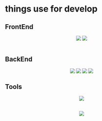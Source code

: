 <div>
  <div>
    <h1>things use for develop</h1>
    <div>
      <h2>FrontEnd</h2>
      <div align="center">
        <img src="https://img.shields.io/badge/　-F7DF1E?style=flat&label=JavaScript&labelColor=F7DF1E&logo=JavaScript&logoColor=white">
        <img src="https://img.shields.io/badge/2.6-333?style=flat&label=Vue.js&labelColor=4FC08D&logo=Vue.js&logoColor=white&link=https://vuejs.org/">
      </div>
    </div>
    <br />
    <div>
      <h2>BackEnd</h2>
      <div align="center">
        <img src="https://img.shields.io/badge/3.5 | 3.8-333?style=flat&label=Python&labelColor=3776AB&logo=Python&logoColor=white&link=https://www.python.org/">
        <img src="https://img.shields.io/badge/　-000000?style=flat&label=Flask&labelColor=000000&logo=flask&logoColor=white&link=https://flask.palletsprojects.com/">
        <img src="https://img.shields.io/badge/　-009688?style=flat&label=FastAPI&labelColor=009688&logo=FastAPI&logoColor=white&link=https://fastapi.tiangolo.com/">
        <img src="https://img.shields.io/badge/　-000?style=flat&label=SQLAlchemy&labelColor=000&link=https://www.sqlalchemy.org/">
      </div>
    </div>
    <div>
      <h2>Tools</h2>
      <div align="center">
        <img src="https://img.shields.io/badge/ -007ACC?style=flat&label=VisualStudioCode&labelColor=007ACC&logo=VSCode&logoColor=white&link=https://code.visualstudio.com/">
      </div>
    </div>
  </div>
  <br />
  <br />
  <div align="center">
    <img src="https://github-readme-stats.vercel.app/api?username=ParkDyel&show_icons=true&theme=highcontrast">
  </div>
</div>
